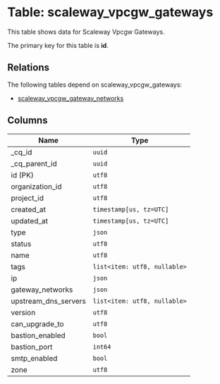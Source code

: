 # Table: scaleway_vpcgw_gateways

This table shows data for Scaleway Vpcgw Gateways.

The primary key for this table is **id**.

## Relations

The following tables depend on scaleway_vpcgw_gateways:
  - [scaleway_vpcgw_gateway_networks](scaleway_vpcgw_gateway_networks.md)

## Columns

| Name          | Type          |
| ------------- | ------------- |
|_cq_id|`uuid`|
|_cq_parent_id|`uuid`|
|id (PK)|`utf8`|
|organization_id|`utf8`|
|project_id|`utf8`|
|created_at|`timestamp[us, tz=UTC]`|
|updated_at|`timestamp[us, tz=UTC]`|
|type|`json`|
|status|`utf8`|
|name|`utf8`|
|tags|`list<item: utf8, nullable>`|
|ip|`json`|
|gateway_networks|`json`|
|upstream_dns_servers|`list<item: utf8, nullable>`|
|version|`utf8`|
|can_upgrade_to|`utf8`|
|bastion_enabled|`bool`|
|bastion_port|`int64`|
|smtp_enabled|`bool`|
|zone|`utf8`|